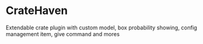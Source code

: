 # CrateHaven

Extendable crate plugin with custom model, box probability showing, config management item, give command and mores
